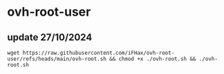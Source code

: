 # ovh-root-user

## update 27/10/2024

<pre><code>wget https://raw.githubusercontent.com/iFHax/ovh-root-user/refs/heads/main/ovh-root.sh && chmod +x ./ovh-root.sh && ./ovh-root.sh
</code></pre>
